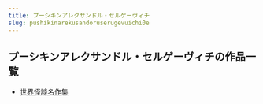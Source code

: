 ```yaml
---
title: プーシキンアレクサンドル・セルゲーヴィチ
slug: pushikinarekusandoruserugevuichi0e
---
```


## プーシキンアレクサンドル・セルゲーヴィチの作品一覧

- [世界怪談名作集](shijieguaitanmingzuoji77)
